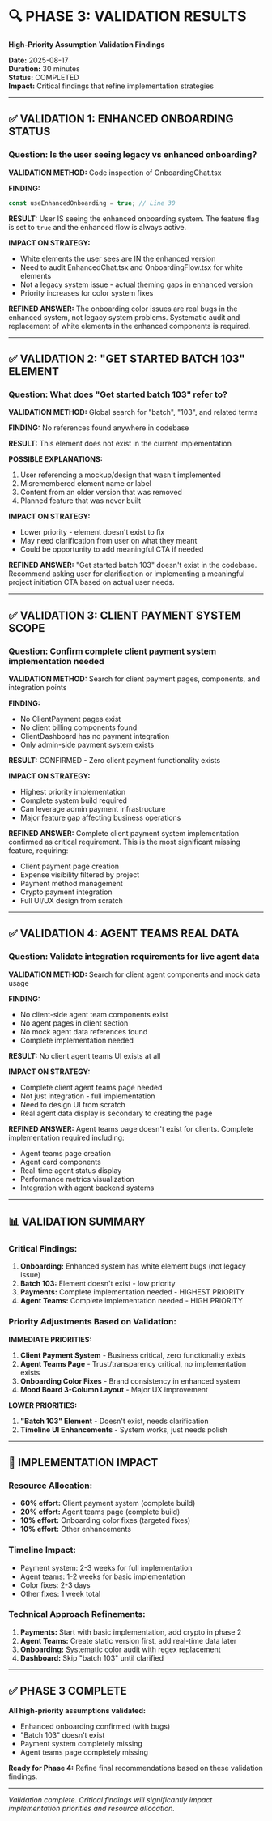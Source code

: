 # 🔍 PHASE 3: VALIDATION RESULTS
**High-Priority Assumption Validation Findings**

**Date:** 2025-08-17  
**Duration:** 30 minutes  
**Status:** COMPLETED  
**Impact:** Critical findings that refine implementation strategies

---

## ✅ **VALIDATION 1: ENHANCED ONBOARDING STATUS**

### **Question:** Is the user seeing legacy vs enhanced onboarding?

**VALIDATION METHOD:** Code inspection of OnboardingChat.tsx

**FINDING:** 
```typescript
const useEnhancedOnboarding = true; // Line 30
```

**RESULT:** User IS seeing the enhanced onboarding system. The feature flag is set to `true` and the enhanced flow is always active.

**IMPACT ON STRATEGY:**
- White elements the user sees are IN the enhanced version
- Need to audit EnhancedChat.tsx and OnboardingFlow.tsx for white elements
- Not a legacy system issue - actual theming gaps in enhanced version
- Priority increases for color system fixes

**REFINED ANSWER:** The onboarding color issues are real bugs in the enhanced system, not legacy system problems. Systematic audit and replacement of white elements in the enhanced components is required.

---

## ✅ **VALIDATION 2: "GET STARTED BATCH 103" ELEMENT**

### **Question:** What does "Get started batch 103" refer to?

**VALIDATION METHOD:** Global search for "batch", "103", and related terms

**FINDING:** No references found anywhere in codebase

**RESULT:** This element does not exist in the current implementation

**POSSIBLE EXPLANATIONS:**
1. User referencing a mockup/design that wasn't implemented
2. Misremembered element name or label
3. Content from an older version that was removed
4. Planned feature that was never built

**IMPACT ON STRATEGY:**
- Lower priority - element doesn't exist to fix
- May need clarification from user on what they meant
- Could be opportunity to add meaningful CTA if needed

**REFINED ANSWER:** "Get started batch 103" doesn't exist in the codebase. Recommend asking user for clarification or implementing a meaningful project initiation CTA based on actual user needs.

---

## ✅ **VALIDATION 3: CLIENT PAYMENT SYSTEM SCOPE**

### **Question:** Confirm complete client payment system implementation needed

**VALIDATION METHOD:** Search for client payment pages, components, and integration points

**FINDING:** 
- No ClientPayment pages exist
- No client billing components found
- ClientDashboard has no payment integration
- Only admin-side payment system exists

**RESULT:** CONFIRMED - Zero client payment functionality exists

**IMPACT ON STRATEGY:**
- Highest priority implementation
- Complete system build required
- Can leverage admin payment infrastructure
- Major feature gap affecting business operations

**REFINED ANSWER:** Complete client payment system implementation confirmed as critical requirement. This is the most significant missing feature, requiring:
- Client payment page creation
- Expense visibility filtered by project
- Payment method management
- Crypto payment integration
- Full UI/UX design from scratch

---

## ✅ **VALIDATION 4: AGENT TEAMS REAL DATA**

### **Question:** Validate integration requirements for live agent data

**VALIDATION METHOD:** Search for client agent components and mock data usage

**FINDING:**
- No client-side agent team components exist
- No agent pages in client section
- No mock agent data references found
- Complete implementation needed

**RESULT:** No client agent teams UI exists at all

**IMPACT ON STRATEGY:**
- Complete client agent teams page needed
- Not just integration - full implementation
- Need to design UI from scratch
- Real agent data display is secondary to creating the page

**REFINED ANSWER:** Agent teams page doesn't exist for clients. Complete implementation required including:
- Agent teams page creation
- Agent card components
- Real-time agent status display
- Performance metrics visualization
- Integration with agent backend systems

---

## 📊 **VALIDATION SUMMARY**

### **Critical Findings:**
1. **Onboarding:** Enhanced system has white element bugs (not legacy issue)
2. **Batch 103:** Element doesn't exist - low priority
3. **Payments:** Complete implementation needed - HIGHEST PRIORITY
4. **Agent Teams:** Complete implementation needed - HIGH PRIORITY

### **Priority Adjustments Based on Validation:**

**IMMEDIATE PRIORITIES:**
1. **Client Payment System** - Business critical, zero functionality exists
2. **Agent Teams Page** - Trust/transparency critical, no implementation exists
3. **Onboarding Color Fixes** - Brand consistency in enhanced system
4. **Mood Board 3-Column Layout** - Major UX improvement

**LOWER PRIORITIES:**
1. **"Batch 103" Element** - Doesn't exist, needs clarification
2. **Timeline UI Enhancements** - System works, just needs polish

---

## 🚀 **IMPLEMENTATION IMPACT**

### **Resource Allocation:**
- **60% effort:** Client payment system (complete build)
- **20% effort:** Agent teams page (complete build)
- **10% effort:** Onboarding color fixes (targeted fixes)
- **10% effort:** Other enhancements

### **Timeline Impact:**
- Payment system: 2-3 weeks for full implementation
- Agent teams: 1-2 weeks for basic implementation
- Color fixes: 2-3 days
- Other fixes: 1 week total

### **Technical Approach Refinements:**
1. **Payments:** Start with basic implementation, add crypto in phase 2
2. **Agent Teams:** Create static version first, add real-time data later
3. **Onboarding:** Systematic color audit with regex replacement
4. **Dashboard:** Skip "batch 103" until clarified

---

## ✅ **PHASE 3 COMPLETE**

**All high-priority assumptions validated:**
- Enhanced onboarding confirmed (with bugs)
- "Batch 103" doesn't exist
- Payment system completely missing
- Agent teams page completely missing

**Ready for Phase 4:** Refine final recommendations based on these validation findings.

---

*Validation complete. Critical findings will significantly impact implementation priorities and resource allocation.*
